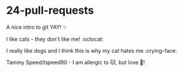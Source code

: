 # 24-pull-requests
A nice intro to git YAY! :sparkles:

I like cats - they don't like me! :octocat: 

I really like dogs and I think this is why my cat hates me :crying-face:

Tammy Speed/tspeed90  - I am allergic to :cat:, but love :dog:!
